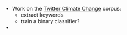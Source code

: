 - Work on the [Twitter Climate Change](https://dataverse.harvard.edu/dataset.xhtml?persistentId=doi:10.7910/DVN/5QCCUU) corpus:
	- extract keywords
	- train a binary classifier?
- 
